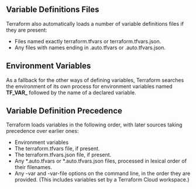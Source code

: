 ## Variable Definitions Files ##

Terraform also automatically loads a number of variable definitions files if they are present:

* Files named exactly terraform.tfvars or terraform.tfvars.json.
* Any files with names ending in .auto.tfvars or .auto.tfvars.json.

## Environment Variables ##

As a fallback for the other ways of defining variables, Terraform searches the environment of its own process for environment variables named **TF_VAR_** followed by the name of a declared variable.

## Variable Definition Precedence ##

Terraform loads variables in the following order, with later sources taking precedence over earlier ones:

* Environment variables
* The terraform.tfvars file, if present.
* The terraform.tfvars.json file, if present.
* Any *.auto.tfvars or *.auto.tfvars.json files, processed in lexical order of their filenames.
* Any -var and -var-file options on the command line, in the order they are provided. (This includes variables set by a Terraform Cloud workspace.)